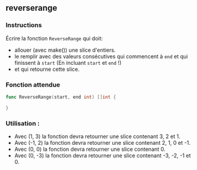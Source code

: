 ## reverserange

### Instructions

Écrire la fonction `ReverseRange` qui doit:

- allouer (avec make()) une slice d'entiers.
- le remplir avec des valeurs consécutives qui commencent à `end` et qui finissent à `start` (En incluant `start` et `end` !)
- et qui retourne cette slice.

### Fonction attendue

```go
func ReverseRange(start, end int) []int {

}
```

### Utilisation :

- Avec (1, 3) la fonction devra retourner une slice contenant 3, 2 et 1.
- Avec (-1, 2) la fonction devra retourner une slice contenant 2, 1, 0 et -1.
- Avec (0, 0) la fonction devra retourner une slice contenant 0.
- Avec (0, -3) la fonction devra retourner une slice contenant -3, -2, -1 et 0.
